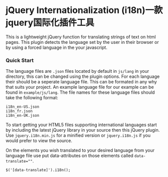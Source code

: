 jQuery Internationalization (i18n)一款jquery国际化插件工具
=======

This is a lightweight jQuery function for translating strings of text on html pages.  This plugin detects the language set by the user in their browser or by using a forced language in the your javascript.

### Quick Start

The language files are `.json` files located by default in `js/lang` in your directory, this can be changed using the plugin options.  For each language their should be a seperate language file.  This can be formated in any why that suits your project.  An example language file for our example can be found in `example/js/lang`.  The file names for these language files should take the following format:

	i18n_en-US.json
	i18n_fr.json
	i18n_en-UK.json

To start getting your HTML5 files supporting international languages start by including the latest jQuery library in your source then this jQuery plugin.  Use `jquery.i18n.min.js` for a minified version or `jquery.i18n.js` if you would prefer to view the source.

On the elements you wish translated to your desired language from your language file use put data-attributes on those elements called `data-translate=""`.

	$('[data-translate]').i18n();
